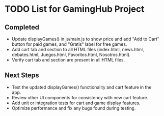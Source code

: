 # TODO List for GamingHub Project

## Completed
- Update displayGames() in js/main.js to show price and add "Add to Cart" button for paid games, and "Gratis" label for free games.
- Add cart tab and section to all HTML files (index.html, news.html, debates.html, Juegos.html, Favoritos.html, Nosotros.html).
- Verify cart tab and section are present in all HTML files.

## Next Steps
- Test the updated displayGames() functionality and cart feature in the app.
- Review other UI components for consistency with new cart feature.
- Add unit or integration tests for cart and game display features.
- Optimize performance and fix any bugs found during testing.
